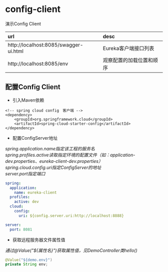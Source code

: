 # config-client

演示Config Client

|url|desc|  
|:---|:---|   
|http://localhost:8085/swagger-ui.html|Eureka客户端接口列表|  
|http://localhost:8085/env|观察配置的加载位置和顺序|   

## 配置Config Client
* 引入Maven依赖  

``` maven
<!-- spring cloud config　客户端 -->
<dependency>
	<groupId>org.springframework.cloud</groupId>
	<artifactId>spring-cloud-starter-config</artifactId>
</dependency>
```

* 配置ConfigServer地址  

_spring.application.name指定该工程的服务名_  
_spring.profiles.active读取指定环境的配置文件（如：application-dev.properties、eureka-client-dev.properties）_  
_spring.cloud.config.uri指定ConfigServer的地址_  
_server.port指定端口_  

``` yml
spring:
  application:
    name: eureka-client
  profiles:
    active: dev
  cloud:
    config:
      uri: ${config.server.uri:http://localhost:8888} 

server:
  port: 8081
```

* 获取远程服务器文件属性值  

_通过@Value("${属性名}")获取属性值，见DemoController类hello()_  

``` java
@Value("${demo.env}")
private String env;
```
  